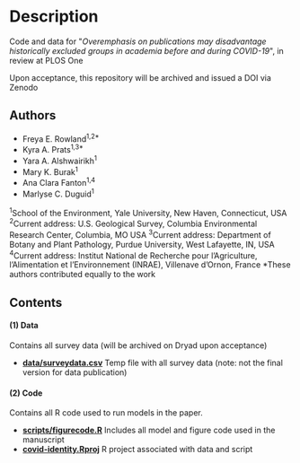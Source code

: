 # Description

Code and data for "_Overemphasis on publications may disadvantage historically excluded groups in academia before and during COVID-19_", in review at PLOS One

Upon acceptance, this repository will be archived and issued a DOI via Zenodo

## Authors
- Freya E. Rowland<sup>1,2*</sup>
- Kyra A. Prats<sup>1,3*</sup>
- Yara A. Alshwairikh<sup>1</sup>
- Mary K. Burak<sup>1</sup>
- Ana Clara Fanton<sup>1,4</sup>
- Marlyse C. Duguid<sup>1</sup>

<sup>1</sup>School of the Environment, Yale University, New Haven, Connecticut, USA
<sup>2</sup>Current address: U.S. Geological Survey, Columbia Environmental Research Center, Columbia, MO USA
<sup>3</sup>Current address: Department of Botany and Plant Pathology, Purdue University, West Lafayette, IN, USA
<sup>4</sup>Current address: Institut National de Recherche pour l’Agriculture, l’Alimentation et l’Environnement (INRAE), Villenave d’Ornon, France
*These authors contributed equally to the work


## Contents

#### (1) Data
Contains all survey data (will be archived on Dryad upon acceptance)
- **[data/surveydata.csv](data/surveydata.csv)** Temp file with all survey data (note: not the final version for data publication)

#### (2) Code
Contains all R code used to run models in the paper.
- **[scripts/figurecode.R](scripts/figurecode.R)** Includes all model and figure code used in the manuscript
- **[covid-identity.Rproj](covid-identity.Rproj)** R project associated with data and script
